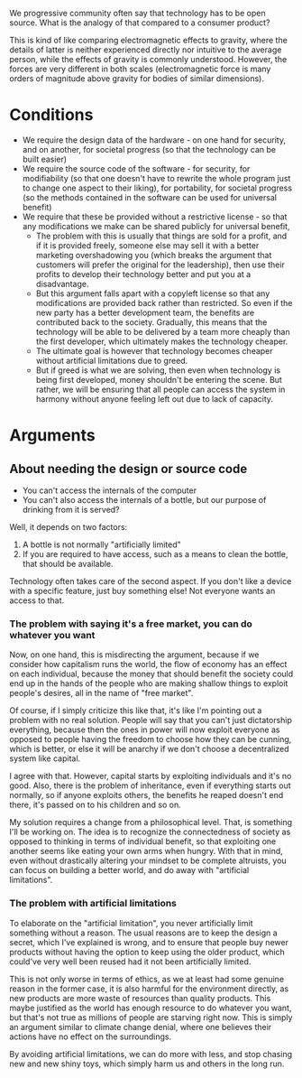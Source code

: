 We progressive community often say that technology has to be open source. What is the analogy of that compared to a consumer product?

This is kind of like comparing electromagnetic effects to gravity, where the details of latter is neither experienced directly nor intuitive to the average person, while the effects of gravity is commonly understood. However, the forces are very different in both scales (electromagnetic force is many orders of magnitude above gravity for bodies of similar dimensions).
# Conditions
- We require the design data of the hardware - on one hand for security, and on another, for societal progress (so that the technology can be built easier)
- We require the source code of the software - for security, for modifiability (so that one doesn't have to rewrite the whole program just to change one aspect to their liking), for portability, for societal progress (so the methods contained in the software can be used for universal benefit)
- We require that these be provided without a restrictive license - so that any modifications we make can be shared publicly for universal benefit, 
	- The problem with this is usually that things are sold for a profit, and if it is provided freely, someone else may sell it with a better marketing overshadowing you (which breaks the argument that customers will prefer the original for the leadership), then use their profits to develop their technology better and put you at a disadvantage.
	- But this argument falls apart with a copyleft license so that any modifications are provided back rather than restricted. So even if the new party has a better development team, the benefits are contributed back to the society. Gradually, this means that the technology will be able to be delivered by a team more cheaply than the first developer, which ultimately makes the technology cheaper.
	- The ultimate goal is however that technology becomes cheaper without artificial limitations due to greed.
	- But if greed is what we are solving, then even when technology is being first developed, money shouldn't be entering the scene. But rather, we will be ensuring that all people can access the system in harmony without anyone feeling left out due to lack of capacity.
# Arguments
## About needing the design or source code
- You can't access the internals of the computer
- You can't also access the internals of a bottle, but our purpose of drinking from it is served?

Well, it depends on two factors:
1. A bottle is not normally "artificially limited"
2. If you are required to have access, such as a means to clean the bottle, that should be available.

Technology often takes care of the second aspect. If you don't like a device with a specific feature, just buy something else! Not everyone wants an access to that.
### The problem with saying it's a free market, you can do whatever you want
Now, on one hand, this is misdirecting the argument, because if we consider how capitalism runs the world, the flow of economy has an effect on each individual, because the money that should benefit the society could end up in the hands of the people who are making shallow things to exploit people's desires, all in the name of "free market".

Of course, if I simply criticize this like that, it's like I'm pointing out a problem with no real solution. People will say that you can't just dictatorship everything, because then the ones in power will now exploit everyone as opposed to people having the freedom to choose how they can be cunning, which is better, or else it will be anarchy if we don't choose a decentralized system like capital.

I agree with that. However, capital starts by exploiting individuals and it's no good. Also, there is the problem of inheritance, even if everything starts out normally, so if anyone exploits others, the benefits he reaped doesn't end there, it's passed on to his children and so on.

My solution requires a change from a philosophical level. That, is something I'll be working on. The idea is to recognize the connectedness of society as opposed to thinking in terms of individual benefit, so that exploiting one another seems like eating your own arms when hungry. With that in mind, even without drastically altering your mindset to be complete altruists, you can focus on building a better world, and do away with "artificial limitations".
### The problem with artificial limitations
To elaborate on the "artificial limitation", you never artificially limit something without a reason. The usual reasons are to keep the design a secret, which I've explained is wrong, and to ensure that people buy newer products without having the option to keep using the older product, which could've very well been reused had it not been artificially limited.

This is not only worse in terms of ethics, as we at least had some genuine reason in the former case, it is also harmful for the environment directly, as new products are more waste of resources than quality products. This maybe justified as the world has enough resource to do whatever you want, but that's not true as millions of people are starving right now. This is simply an argument similar to climate change denial, where one believes their actions have no effect on the surroundings.

By avoiding artificial limitations, we can do more with less, and stop chasing new and new shiny toys, which simply harm us and others in the long run.